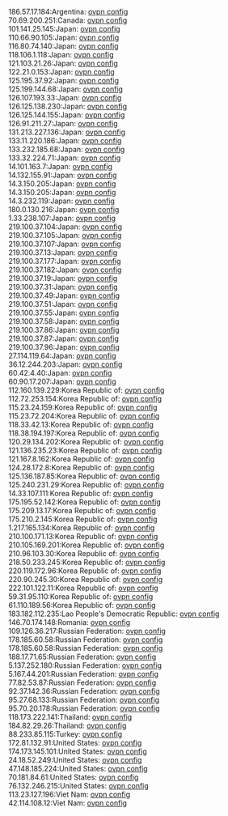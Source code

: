 186.57.17.184:Argentina: [ovpn config](vpn/186_57_17_184.ovpn)  
70.69.200.251:Canada: [ovpn config](vpn/70_69_200_251.ovpn)  
101.141.25.145:Japan: [ovpn config](vpn/101_141_25_145.ovpn)  
110.66.90.105:Japan: [ovpn config](vpn/110_66_90_105.ovpn)  
116.80.74.140:Japan: [ovpn config](vpn/116_80_74_140.ovpn)  
118.106.1.118:Japan: [ovpn config](vpn/118_106_1_118.ovpn)  
121.103.21.26:Japan: [ovpn config](vpn/121_103_21_26.ovpn)  
122.21.0.153:Japan: [ovpn config](vpn/122_21_0_153.ovpn)  
125.195.37.92:Japan: [ovpn config](vpn/125_195_37_92.ovpn)  
125.199.144.68:Japan: [ovpn config](vpn/125_199_144_68.ovpn)  
126.107.193.33:Japan: [ovpn config](vpn/126_107_193_33.ovpn)  
126.125.138.230:Japan: [ovpn config](vpn/126_125_138_230.ovpn)  
126.125.144.155:Japan: [ovpn config](vpn/126_125_144_155.ovpn)  
126.91.211.27:Japan: [ovpn config](vpn/126_91_211_27.ovpn)  
131.213.227.136:Japan: [ovpn config](vpn/131_213_227_136.ovpn)  
133.11.220.186:Japan: [ovpn config](vpn/133_11_220_186.ovpn)  
133.232.185.68:Japan: [ovpn config](vpn/133_232_185_68.ovpn)  
133.32.224.71:Japan: [ovpn config](vpn/133_32_224_71.ovpn)  
14.101.163.7:Japan: [ovpn config](vpn/14_101_163_7.ovpn)  
14.132.155.91:Japan: [ovpn config](vpn/14_132_155_91.ovpn)  
14.3.150.205:Japan: [ovpn config](vpn/14_3_150_205.ovpn)  
14.3.150.205:Japan: [ovpn config](vpn/14_3_150_205.ovpn)  
14.3.232.119:Japan: [ovpn config](vpn/14_3_232_119.ovpn)  
180.0.130.216:Japan: [ovpn config](vpn/180_0_130_216.ovpn)  
1.33.238.107:Japan: [ovpn config](vpn/1_33_238_107.ovpn)  
219.100.37.104:Japan: [ovpn config](vpn/219_100_37_104.ovpn)  
219.100.37.105:Japan: [ovpn config](vpn/219_100_37_105.ovpn)  
219.100.37.107:Japan: [ovpn config](vpn/219_100_37_107.ovpn)  
219.100.37.13:Japan: [ovpn config](vpn/219_100_37_13.ovpn)  
219.100.37.177:Japan: [ovpn config](vpn/219_100_37_177.ovpn)  
219.100.37.182:Japan: [ovpn config](vpn/219_100_37_182.ovpn)  
219.100.37.19:Japan: [ovpn config](vpn/219_100_37_19.ovpn)  
219.100.37.31:Japan: [ovpn config](vpn/219_100_37_31.ovpn)  
219.100.37.49:Japan: [ovpn config](vpn/219_100_37_49.ovpn)  
219.100.37.51:Japan: [ovpn config](vpn/219_100_37_51.ovpn)  
219.100.37.55:Japan: [ovpn config](vpn/219_100_37_55.ovpn)  
219.100.37.58:Japan: [ovpn config](vpn/219_100_37_58.ovpn)  
219.100.37.86:Japan: [ovpn config](vpn/219_100_37_86.ovpn)  
219.100.37.87:Japan: [ovpn config](vpn/219_100_37_87.ovpn)  
219.100.37.96:Japan: [ovpn config](vpn/219_100_37_96.ovpn)  
27.114.119.64:Japan: [ovpn config](vpn/27_114_119_64.ovpn)  
36.12.244.203:Japan: [ovpn config](vpn/36_12_244_203.ovpn)  
60.42.4.40:Japan: [ovpn config](vpn/60_42_4_40.ovpn)  
60.90.17.207:Japan: [ovpn config](vpn/60_90_17_207.ovpn)  
112.160.139.229:Korea Republic of: [ovpn config](vpn/112_160_139_229.ovpn)  
112.72.253.154:Korea Republic of: [ovpn config](vpn/112_72_253_154.ovpn)  
115.23.24.159:Korea Republic of: [ovpn config](vpn/115_23_24_159.ovpn)  
115.23.72.204:Korea Republic of: [ovpn config](vpn/115_23_72_204.ovpn)  
118.33.42.13:Korea Republic of: [ovpn config](vpn/118_33_42_13.ovpn)  
118.38.194.197:Korea Republic of: [ovpn config](vpn/118_38_194_197.ovpn)  
120.29.134.202:Korea Republic of: [ovpn config](vpn/120_29_134_202.ovpn)  
121.136.235.23:Korea Republic of: [ovpn config](vpn/121_136_235_23.ovpn)  
121.167.8.162:Korea Republic of: [ovpn config](vpn/121_167_8_162.ovpn)  
124.28.172.8:Korea Republic of: [ovpn config](vpn/124_28_172_8.ovpn)  
125.136.187.85:Korea Republic of: [ovpn config](vpn/125_136_187_85.ovpn)  
125.240.231.29:Korea Republic of: [ovpn config](vpn/125_240_231_29.ovpn)  
14.33.107.111:Korea Republic of: [ovpn config](vpn/14_33_107_111.ovpn)  
175.195.52.142:Korea Republic of: [ovpn config](vpn/175_195_52_142.ovpn)  
175.209.13.17:Korea Republic of: [ovpn config](vpn/175_209_13_17.ovpn)  
175.210.2.145:Korea Republic of: [ovpn config](vpn/175_210_2_145.ovpn)  
1.217.165.134:Korea Republic of: [ovpn config](vpn/1_217_165_134.ovpn)  
210.100.171.13:Korea Republic of: [ovpn config](vpn/210_100_171_13.ovpn)  
210.105.169.201:Korea Republic of: [ovpn config](vpn/210_105_169_201.ovpn)  
210.96.103.30:Korea Republic of: [ovpn config](vpn/210_96_103_30.ovpn)  
218.50.233.245:Korea Republic of: [ovpn config](vpn/218_50_233_245.ovpn)  
220.119.172.96:Korea Republic of: [ovpn config](vpn/220_119_172_96.ovpn)  
220.90.245.30:Korea Republic of: [ovpn config](vpn/220_90_245_30.ovpn)  
222.101.122.11:Korea Republic of: [ovpn config](vpn/222_101_122_11.ovpn)  
59.31.95.110:Korea Republic of: [ovpn config](vpn/59_31_95_110.ovpn)  
61.110.189.56:Korea Republic of: [ovpn config](vpn/61_110_189_56.ovpn)  
183.182.112.235:Lao People's Democratic Republic: [ovpn config](vpn/183_182_112_235.ovpn)  
146.70.174.148:Romania: [ovpn config](vpn/146_70_174_148.ovpn)  
109.126.36.217:Russian Federation: [ovpn config](vpn/109_126_36_217.ovpn)  
178.185.60.58:Russian Federation: [ovpn config](vpn/178_185_60_58.ovpn)  
178.185.60.58:Russian Federation: [ovpn config](vpn/178_185_60_58.ovpn)  
188.17.71.65:Russian Federation: [ovpn config](vpn/188_17_71_65.ovpn)  
5.137.252.180:Russian Federation: [ovpn config](vpn/5_137_252_180.ovpn)  
5.167.44.201:Russian Federation: [ovpn config](vpn/5_167_44_201.ovpn)  
77.82.53.87:Russian Federation: [ovpn config](vpn/77_82_53_87.ovpn)  
92.37.142.36:Russian Federation: [ovpn config](vpn/92_37_142_36.ovpn)  
95.27.68.133:Russian Federation: [ovpn config](vpn/95_27_68_133.ovpn)  
95.70.20.178:Russian Federation: [ovpn config](vpn/95_70_20_178.ovpn)  
118.173.222.141:Thailand: [ovpn config](vpn/118_173_222_141.ovpn)  
184.82.29.26:Thailand: [ovpn config](vpn/184_82_29_26.ovpn)  
88.233.85.115:Turkey: [ovpn config](vpn/88_233_85_115.ovpn)  
172.81.132.91:United States: [ovpn config](vpn/172_81_132_91.ovpn)  
174.173.145.101:United States: [ovpn config](vpn/174_173_145_101.ovpn)  
24.18.52.249:United States: [ovpn config](vpn/24_18_52_249.ovpn)  
47.148.185.224:United States: [ovpn config](vpn/47_148_185_224.ovpn)  
70.181.84.61:United States: [ovpn config](vpn/70_181_84_61.ovpn)  
76.132.246.215:United States: [ovpn config](vpn/76_132_246_215.ovpn)  
113.23.127.196:Viet Nam: [ovpn config](vpn/113_23_127_196.ovpn)  
42.114.108.12:Viet Nam: [ovpn config](vpn/42_114_108_12.ovpn)  
